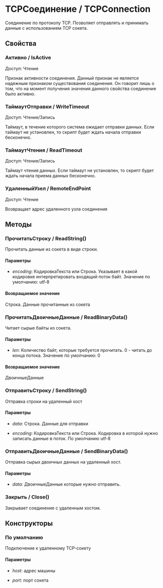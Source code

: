 
# TCPСоединение / TCPConnection

    
    
Соединение по протоколу TCP. Позволяет отправлять и принимать данные с использованием TCP сокета.


  
  
## Свойства
    
### Активно / IsActive
Доступ: Чтение
    
    
Признак активности соединения.
Данный признак не является надежным признаком существования соединения.
Он говорит лишь о том, что на момент получения значения данного свойства соединение было активно.


  
  
### ТаймаутОтправки / WriteTimeout
Доступ: Чтение/Запись
    
    
Таймаут, в течение которого система ожидает отправки данных. Если таймаут не установлен, то скрипт будет ждать начала отправки бесконечно.


  
  
### ТаймаутЧтения / ReadTimeout
Доступ: Чтение/Запись
    
    
Таймаут чтения данных. Если таймаут не установлен, то скрипт будет ждать начала приема данных бесконечно.


  
  
### УдаленныйУзел / RemoteEndPoint
Доступ: Чтение
    
    
Возвращает адрес удаленного узла соединения


  
  
## Методы
    
### ПрочитатьСтроку / ReadString()
    
    
    
Прочитать данные из сокета в виде строки.


  
  
#### Параметры

* *encoding*: КодировкаТекста или Строка. Указывает в какой кодировке интерпретировать входящий поток байт.
Значение по умолчанию: utf-8

#### Возвращаемое значение

Строка. Данные прочитанные из сокета

  
### ПрочитатьДвоичныеДанные / ReadBinaryData()
    
    
    
Читает сырые байты из сокета.


  
  
#### Параметры

* *len*: Количество байт, которые требуется прочитать. 0 - читать до конца потока.
Значение по умолчанию: 0

#### Возвращаемое значение

ДвоичныеДанные

  
### ОтправитьСтроку / SendString()
    
    
    
Отправка строки на удаленный хост


  
  
#### Параметры

* *data*: Строка. Данные для отправки

* *encoding*: КодировкаТекста или Строка. Кодировка в которой нужно записать данные в поток. По умолчанию utf-8

### ОтправитьДвоичныеДанные / SendBinaryData()
    
    
    
Отправка сырых двоичных данных на удаленный хост.


  
  
#### Параметры

* *data*: ДвоичныеДанные которые нужно отправить.

### Закрыть / Close()
    
    
    
Закрывает соединение с удаленным хостом.


  
  
## Конструкторы

  
### По умолчанию
    
    
Подключение к удаленному TCP-сокету


  
  
#### Параметры

* *host*: адрес машины

* *port*: порт сокета
